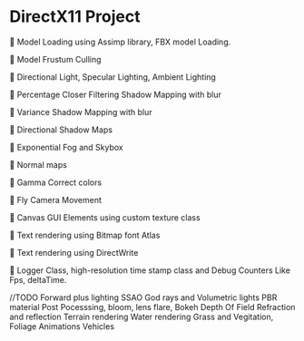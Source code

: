 # DirectX11 Project

	 Model Loading using Assimp library, FBX model Loading.

	 Model Frustum Culling

	 Directional Light, Specular Lighting, Ambient Lighting

	 Percentage Closer Filtering Shadow Mapping with blur

	 Variance Shadow Mapping with blur

	 Directional Shadow Maps

	 Exponential Fog and Skybox

	 Normal maps

	 Gamma Correct colors

	 Fly Camera Movement

	 Canvas GUI Elements using custom texture class

	 Text rendering using Bitmap font Atlas

	 Text rendering using DirectWrite

	 Logger Class, high-resolution time stamp class and Debug Counters Like Fps, deltaTime.

//TODO
Forward plus lighting
SSAO
God rays and Volumetric lights
PBR material 
Post Pocesssing, bloom, lens flare, Bokeh Depth Of Field
Refraction and reflection
Terrain rendering
Water rendering
Grass and Vegitation, Foliage
Animations
Vehicles

